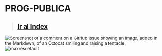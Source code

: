 # PROG-PUBLICA
> ## <a href="https://vgarcia299.github.io/PROG-PUBLICA/documentation/Index"> Ir al Index </a>
> 
![Screenshot of a comment on a GitHub issue showing an image, added in the Markdown, of an Octocat smiling and raising a tentacle.](https://myoctocat.com/assets/images/base-octocat.svg)
![maxresdefault](https://user-images.githubusercontent.com/127221758/225803005-83a34e24-5e09-4566-85c2-cbcc4dade726.jpg)
